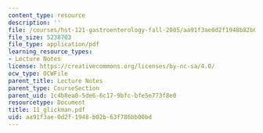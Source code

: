 ```yaml
---
content_type: resource
description: ''
file: /courses/hst-121-gastroenterology-fall-2005/aa91f3ae0d2f1948b82b63f786bb00bd_11_glickman.pdf
file_size: 5238703
file_type: application/pdf
learning_resource_types:
- Lecture Notes
license: https://creativecommons.org/licenses/by-nc-sa/4.0/
ocw_type: OCWFile
parent_title: Lecture Notes
parent_type: CourseSection
parent_uid: 1c4b8ea0-5de6-6c17-9bfc-bfe5e773f8e0
resourcetype: Document
title: 11_glickman.pdf
uid: aa91f3ae-0d2f-1948-b82b-63f786bb00bd
---
```

